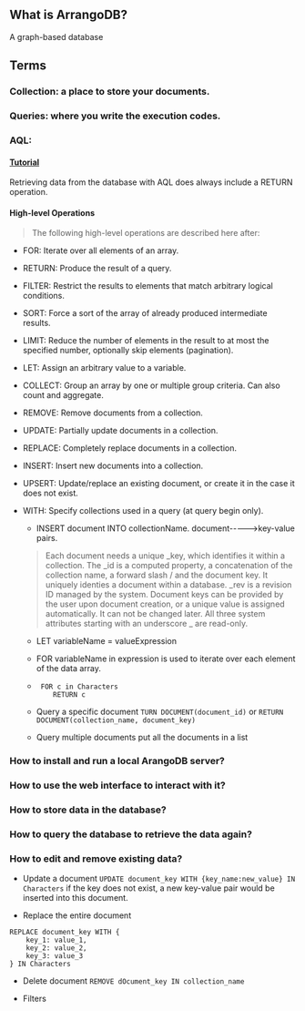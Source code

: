 ## What is ArrangoDB?
A graph-based database


## Terms
### Collection:  a place to store your documents.
### Queries: where you write the execution codes. 
### AQL: 
#### [Tutorial](https://www.arangodb.com/docs/stable/aql/tutorial-filter.html)
Retrieving data from the database with AQL does always include a RETURN operation.

#### High-level Operations

>The following high-level operations are described here after:
- FOR: Iterate over all elements of an array.
- RETURN: Produce the result of a query.
- FILTER: Restrict the results to elements that match arbitrary logical conditions.
- SORT: Force a sort of the array of already produced intermediate results.
- LIMIT: Reduce the number of elements in the result to at most the specified number, optionally skip elements (pagination).
- LET: Assign an arbitrary value to a variable.
- COLLECT: Group an array by one or multiple group criteria. Can also count and aggregate.
- REMOVE: Remove documents from a collection.
- UPDATE: Partially update documents in a collection.
- REPLACE: Completely replace documents in a collection.
- INSERT: Insert new documents into a collection.
- UPSERT: Update/replace an existing document, or create it in the case it does not exist.
- WITH: Specify collections used in a query (at query begin only).
  
  * INSERT document INTO collectionName. document----->key-value pairs.
  
   > Each document needs a unique _key, which identifies it within a collection. 
   >The _id is a computed property, a concatenation of the collection name, a forward slash / and the document key. 
   >It uniquely identies a document within a database. _rev is a revision ID managed by the system.
   >Document keys can be provided by the user upon document creation, or a unique value is assigned automatically. 
   >It can not be changed later. All three system attributes starting with an underscore _ are read-only.
   
  * LET variableName = valueExpression
  * FOR variableName in expression is used to iterate over each element of the data array.
  * ```
     FOR c in Characters
        RETURN c
    ```
  * Query a specific document
    ``` TURN DOCUMENT(document_id) ```
     or
     ``` RETURN DOCUMENT(collection_name, document_key) ```
     
   * Query multiple documents
      put all the documents in a list
### How to install and run a local ArangoDB server?

### How to use the web interface to interact with it?

### How to store data in the database?

### How to query the database to retrieve the data again?

### How to edit and remove existing data?



      
   * Update a document
    ``` UPDATE document_key WITH {key_name:new_value} IN Characters ```
    if the key does not exist, a new key-value pair would be inserted into this document.
    
   * Replace the entire document
   
   ``` 
   REPLACE document_key WITH {
       key_1: value_1,
       key_2: value_2,
       key_3: value_3
   } IN Characters 
   ```
   
   * Delete document
   ``` REMOVE dOcument_key IN collection_name ```
   
   * Filters
   
     
  
